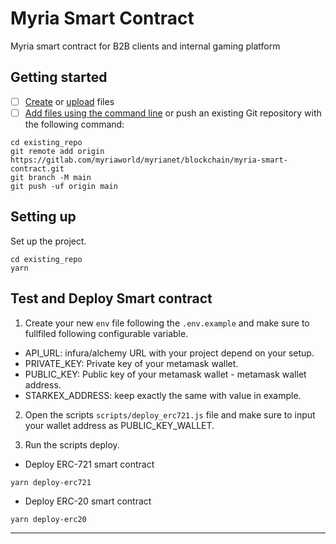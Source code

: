 # Myria Smart Contract
Myria smart contract for B2B clients and internal gaming platform


## Getting started

- [ ] [Create](https://docs.gitlab.com/ee/user/project/repository/web_editor.html#create-a-file) or [upload](https://docs.gitlab.com/ee/user/project/repository/web_editor.html#upload-a-file) files
- [ ] [Add files using the command line](https://docs.gitlab.com/ee/gitlab-basics/add-file.html#add-a-file-using-the-command-line) or push an existing Git repository with the following command:

```
cd existing_repo
git remote add origin https://gitlab.com/myriaworld/myrianet/blockchain/myria-smart-contract.git
git branch -M main
git push -uf origin main
```

## Setting up

Set up the project.
```
cd existing_repo
yarn 
```


## Test and Deploy Smart contract

1. Create your new `env` file following the `.env.example` and make sure to fullfiled following configurable variable.

+ API_URL: infura/alchemy URL with your project depend on your setup.
+ PRIVATE_KEY: Private key of your metamask wallet.
+ PUBLIC_KEY: Public key of your metamask wallet - metamask wallet address.
+ STARKEX_ADDRESS: keep exactly the same with value in example.

2. Open the scripts `scripts/deploy_erc721.js` file and make sure to input your wallet address as PUBLIC_KEY_WALLET.

3. Run the scripts deploy.

+ Deploy ERC-721 smart contract
```
yarn deploy-erc721
```

+ Deploy ERC-20 smart contract
```
yarn deploy-erc20
```


***

